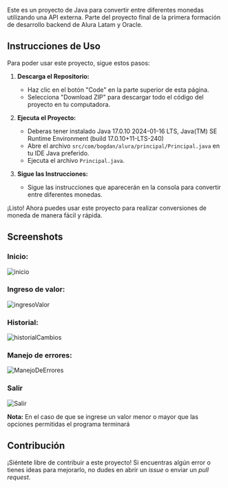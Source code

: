 Este es un proyecto de Java para convertir entre diferentes monedas utilizando una API externa. Parte del proyecto final de la primera formación de desarrollo backend de Alura Latam y Oracle. 

## Instrucciones de Uso

Para poder usar este proyecto, sigue estos pasos:

1. **Descarga el Repositorio:**
   - Haz clic en el botón "Code" en la parte superior de esta página.
   - Selecciona "Download ZIP" para descargar todo el código del proyecto en tu computadora.

2. **Ejecuta el Proyecto:**
   - Deberas tener instalado Java 17.0.10 2024-01-16 LTS, Java(TM) SE Runtime Environment (build 17.0.10+11-LTS-240)
   - Abre el archivo `src/com/bogdan/alura/principal/Principal.java` en tu IDE Java preferido.
   - Ejecuta el archivo `Principal.java`.

4. **Sigue las Instrucciones:**
   - Sigue las instrucciones que aparecerán en la consola para convertir entre diferentes monedas.
   
¡Listo! Ahora puedes usar este proyecto para realizar conversiones de moneda de manera fácil y rápida.

## Screenshots 
### Inicio: 
![inicio](https://github.com/BogdanRivera/Conversor-De-Monedas-Java/assets/121648408/1c7616bd-0a88-4917-9973-511cc49f93bf)
### Ingreso de valor:
![ingresoValor](https://github.com/BogdanRivera/Conversor-De-Monedas-Java/assets/121648408/9c6bb466-c360-4bd7-b342-5f6720d41384)
### Historial: 
![historialCambios](https://github.com/BogdanRivera/Conversor-De-Monedas-Java/assets/121648408/90587fb0-90f1-44e0-b8a7-7066a44dd1ce)
### Manejo de errores:
![ManejoDeErrores](https://github.com/BogdanRivera/Conversor-De-Monedas-Java/assets/121648408/72b8050e-b6e4-4cb2-8052-77c81f5b4385)
### Salir
![Salir](https://github.com/BogdanRivera/Conversor-De-Monedas-Java/assets/121648408/66a3e3db-ace7-4421-9f94-4051814f320a)

**Nota:** En el caso de que se ingrese un valor menor o mayor que las opciones permitidas el programa terminará 

## Contribución

¡Siéntete libre de contribuir a este proyecto! Si encuentras algún error o tienes ideas para mejorarlo, no dudes en abrir un *issue* o enviar un *pull request*.
